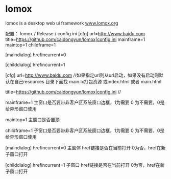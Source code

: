 lomox
=====

lomox is a desktop web ui framework 
www.lomox.org


配置：
lomox / Release / config.ini 
[cfg]
url=http://www.baidu.com
title=https://github.com/caidongyun/lomox|config.ini
mainframe=1
maintop=1
childframe=1

[maindialog]
hrefincurrent=0


[childdialog]
hrefincurrent=1


[cfg]
url=http://www.baidu.com //如果指定url则从url启动，如果没有启动则默认在自己resources 目录下面找 main.lx打包资源 或index.html 或者 main.html  

title=https://github.com/caidongyun/lomox|config.ini // 

mainframe=1  主窗口是否要带非客户区系统窗口边框，1为需要 0 为不需要，0是给异形窗口使用

maintop=1 主窗口是否置顶

childframe=1 子窗口是否要带非客户区系统窗口边框，1为需要 0 为不需要，0是给异形窗口使用


[maindialog]
hrefincurrent=0 主窗体 href链接是否在当前打开 0为否，href在新子窗口打开

[childdialog]
hrefincurrent=1 子窗口  href链接是否在当前打开 0为否，href在新子窗口打开

 
